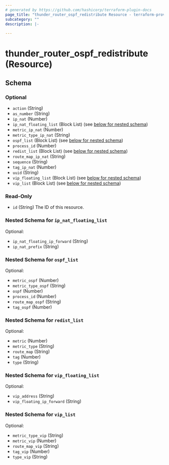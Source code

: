 ```yaml
---
# generated by https://github.com/hashicorp/terraform-plugin-docs
page_title: "thunder_router_ospf_redistribute Resource - terraform-provider-thunder"
subcategory: ""
description: |-
  
---
```


# thunder_router_ospf_redistribute (Resource)





<!-- schema generated by tfplugindocs -->
## Schema

### Optional

- `action` (String)
- `as_number` (String)
- `ip_nat` (Number)
- `ip_nat_floating_list` (Block List) (see [below for nested schema](#nestedblock--ip_nat_floating_list))
- `metric_ip_nat` (Number)
- `metric_type_ip_nat` (String)
- `ospf_list` (Block List) (see [below for nested schema](#nestedblock--ospf_list))
- `process_id` (Number)
- `redist_list` (Block List) (see [below for nested schema](#nestedblock--redist_list))
- `route_map_ip_nat` (String)
- `sequence` (String)
- `tag_ip_nat` (Number)
- `uuid` (String)
- `vip_floating_list` (Block List) (see [below for nested schema](#nestedblock--vip_floating_list))
- `vip_list` (Block List) (see [below for nested schema](#nestedblock--vip_list))

### Read-Only

- `id` (String) The ID of this resource.

<a id="nestedblock--ip_nat_floating_list"></a>
### Nested Schema for `ip_nat_floating_list`

Optional:

- `ip_nat_floating_ip_forward` (String)
- `ip_nat_prefix` (String)


<a id="nestedblock--ospf_list"></a>
### Nested Schema for `ospf_list`

Optional:

- `metric_ospf` (Number)
- `metric_type_ospf` (String)
- `ospf` (Number)
- `process_id` (Number)
- `route_map_ospf` (String)
- `tag_ospf` (Number)


<a id="nestedblock--redist_list"></a>
### Nested Schema for `redist_list`

Optional:

- `metric` (Number)
- `metric_type` (String)
- `route_map` (String)
- `tag` (Number)
- `type` (String)


<a id="nestedblock--vip_floating_list"></a>
### Nested Schema for `vip_floating_list`

Optional:

- `vip_address` (String)
- `vip_floating_ip_forward` (String)


<a id="nestedblock--vip_list"></a>
### Nested Schema for `vip_list`

Optional:

- `metric_type_vip` (String)
- `metric_vip` (Number)
- `route_map_vip` (String)
- `tag_vip` (Number)
- `type_vip` (String)


